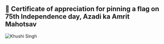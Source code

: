## :blue_heart: Certificate of appreciation for pinning a flag on 75th Independence day, Azadi ka Amrit Mahotsav
![Khushi Singh](https://user-images.githubusercontent.com/107871742/184580444-1bc389eb-7d1f-49fb-b2c0-69540972e837.png)

